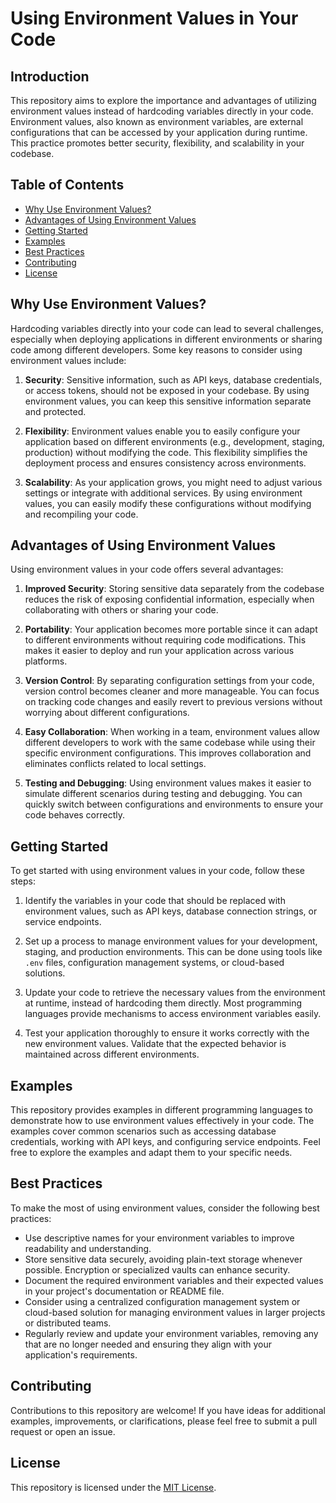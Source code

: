 # Using Environment Values in Your Code

## Introduction
This repository aims to explore the importance and advantages of utilizing environment values instead of hardcoding variables directly in your code. Environment values, also known as environment variables, are external configurations that can be accessed by your application during runtime. This practice promotes better security, flexibility, and scalability in your codebase.

## Table of Contents
- [Why Use Environment Values?](#why-use-environment-values)
- [Advantages of Using Environment Values](#advantages-of-using-environment-values)
- [Getting Started](#getting-started)
- [Examples](#examples)
- [Best Practices](#best-practices)
- [Contributing](#contributing)
- [License](#license)

## Why Use Environment Values?
Hardcoding variables directly into your code can lead to several challenges, especially when deploying applications in different environments or sharing code among different developers. Some key reasons to consider using environment values include:

1. **Security**: Sensitive information, such as API keys, database credentials, or access tokens, should not be exposed in your codebase. By using environment values, you can keep this sensitive information separate and protected.

2. **Flexibility**: Environment values enable you to easily configure your application based on different environments (e.g., development, staging, production) without modifying the code. This flexibility simplifies the deployment process and ensures consistency across environments.

3. **Scalability**: As your application grows, you might need to adjust various settings or integrate with additional services. By using environment values, you can easily modify these configurations without modifying and recompiling your code.

## Advantages of Using Environment Values
Using environment values in your code offers several advantages:

1. **Improved Security**: Storing sensitive data separately from the codebase reduces the risk of exposing confidential information, especially when collaborating with others or sharing your code.

2. **Portability**: Your application becomes more portable since it can adapt to different environments without requiring code modifications. This makes it easier to deploy and run your application across various platforms.

3. **Version Control**: By separating configuration settings from your code, version control becomes cleaner and more manageable. You can focus on tracking code changes and easily revert to previous versions without worrying about different configurations.

4. **Easy Collaboration**: When working in a team, environment values allow different developers to work with the same codebase while using their specific environment configurations. This improves collaboration and eliminates conflicts related to local settings.

5. **Testing and Debugging**: Using environment values makes it easier to simulate different scenarios during testing and debugging. You can quickly switch between configurations and environments to ensure your code behaves correctly.

## Getting Started
To get started with using environment values in your code, follow these steps:

1. Identify the variables in your code that should be replaced with environment values, such as API keys, database connection strings, or service endpoints.

2. Set up a process to manage environment values for your development, staging, and production environments. This can be done using tools like `.env` files, configuration management systems, or cloud-based solutions.

3. Update your code to retrieve the necessary values from the environment at runtime, instead of hardcoding them directly. Most programming languages provide mechanisms to access environment variables easily.

4. Test your application thoroughly to ensure it works correctly with the new environment values. Validate that the expected behavior is maintained across different environments.

## Examples
This repository provides examples in different programming languages to demonstrate how to use environment values effectively in your code. The examples cover common scenarios such as accessing database credentials, working with API keys, and configuring service endpoints. Feel free to explore the examples and adapt them to your specific needs.

## Best Practices
To make the most of using environment values, consider the following best practices:

- Use descriptive names for your environment variables to improve readability and understanding.
- Store sensitive data securely, avoiding plain-text storage whenever possible. Encryption or specialized vaults can enhance security.
- Document the required environment variables and their expected values in your project's documentation or README file.
- Consider using a centralized configuration management system or cloud-based solution for managing environment values in larger projects or distributed teams.
- Regularly review and update your environment variables, removing any that are no longer needed and ensuring they align with your application's requirements.

## Contributing
Contributions to this repository are welcome! If you have ideas for additional examples, improvements, or clarifications, please feel free to submit a pull request or open an issue.

## License
This repository is licensed under the [MIT License](LICENSE).

